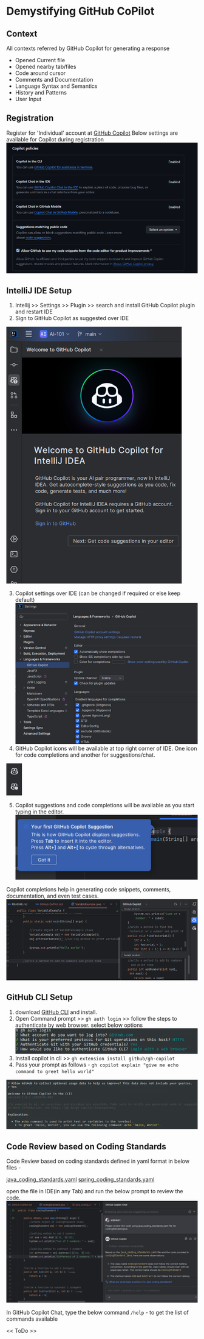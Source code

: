 # Demystifying GitHub CoPilot

## Context
All contexts referred by GitHub Copilot for generating a response
- Opened Current file
- Opened nearby tab/files
- Code around cursor
- Comments and Documentation
- Language Syntax and Semantics
- History and Patterns
- User Input

## Registration
Register for 'Individual' account at [GitHub Copilot](https://copilot.github.com/)
Below settings are available for Copilot during registration
![ScreenShot](/images/copilot-policies.PNG?raw=true)

## IntelliJ IDE Setup
1. Intellij >> Settings >> Plugin >> search and install GitHub Copilot plugin and restart IDE
2. Sign to GitHub Copilot as suggested over IDE

![ScreenShot](/images/copilot-signin.PNG?raw=true)

3. Copilot settings over IDE (can be changed if required or else keep default)
![ScreenShot](/images/copilot-settings-IDE.PNG?raw=true)  
4. GitHub Copilot icons will be available at top right corner of IDE. One icon for code completions and another for suggestions/chat.

![ScreenShot](/images/copilot-icon.PNG?raw=true) 

5. Copilot suggestions and code completions will be available as you start typing in the editor.
![ScreenShot](/images/coplilot-suggestions1.PNG?raw=true) 

Copilot completions help in generating code snippets, comments, documentation, and even test cases.
![ScreenShot](/images/copilot-code-completions.PNG?raw=true)


## GitHub CLI Setup
1. download [GitHub CLI](https://cli.github.com/) and install.
2. Open Command prompt >> `gh auth login` >> follow the steps to authenticate by web browser. select below options
   ![ScreenShot](/images/gh-auth-login.PNG?raw=true)
3. Install copilot in cli >> `gh extension install github/gh-copilot`
4. Pass your prompt as follows - `gh copilot explain "give me echo command to greet hello world"`

![ScreenShot](/images/copilot-CLI-response.PNG?raw=true)

## Code Review based on Coding Standards
Code Review based on coding standards defined in yaml format in below files -

[java_coding_standards.yaml](https://github.com/arijitdeb1/AI-101/blob/main/java_coding_standards.yaml)
[spring_coding_standards.yaml](https://github.com/arijitdeb1/AI-101/blob/main/spring_boot_coding_standards.yaml)

open the file in IDE(in any Tab) and run the below prompt to review the code.
![ScreenShot](/images/coding-standard.PNG?raw=true)


In GitHub Copilot Chat, type the below command 
`/help` - to get the list of commands available

<< ToDo >>








